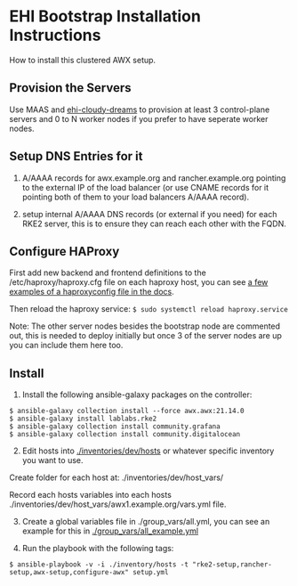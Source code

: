
# EHI Bootstrap Installation Instructions

How to install this clustered AWX setup.


## Provision the Servers

Use MAAS and [ehi-cloudy-dreams](https://github.com/application-research/ehi-cloudy-dreams) to provision at least 3 control-plane servers and 0 to N worker nodes if you prefer to have seperate worker nodes.


## Setup DNS Entries for it

1) A/AAAA records for awx.example.org and rancher.example.org pointing to the external IP of the load balancer (or use CNAME records for it pointing both of them to your load balancers A/AAAA record).

2) setup internal A/AAAA DNS records (or external if you need) for each RKE2 server, this is to ensure they can reach each other with the FQDN.


## Configure HAProxy

First add new backend and frontend definitions to the /etc/haproxy/haproxy.cfg file on each haproxy host, you can see [a few examples of a haproxyconfig file in the docs](/docs/haproxy_example_1.cfg).

Then reload the haproxy service:
`$ sudo systemctl reload haproxy.service`

Note: The other server nodes besides the bootstrap node are commented out, this is needed to deploy initially but once 3 of the server nodes are up you can include them here too.


## Install

1) Install the following ansible-galaxy packages on the controller:
```
$ ansible-galaxy collection install --force awx.awx:21.14.0
$ ansible-galaxy install lablabs.rke2
$ ansible-galaxy collection install community.grafana
$ ansible-galaxy collection install community.digitalocean
```


2) Edit hosts into [./inventories/dev/hosts](./inventories/dev/hosts) or whatever specific inventory you want to use.

Create folder for each host at: ./inventories/dev/host_vars/

Record each hosts variables into each hosts ./inventories/dev/host_vars/awx1.example.org/vars.yml file.


3) Create a global variables file in ./group_vars/all.yml, you can see an example for this in  [./group_vars/all_example.yml](./group_vars/all_example.yml)


4) Run the playbook with the following tags:

`$ ansible-playbook -v -i ./inventory/hosts -t "rke2-setup,rancher-setup,awx-setup,configure-awx" setup.yml`

